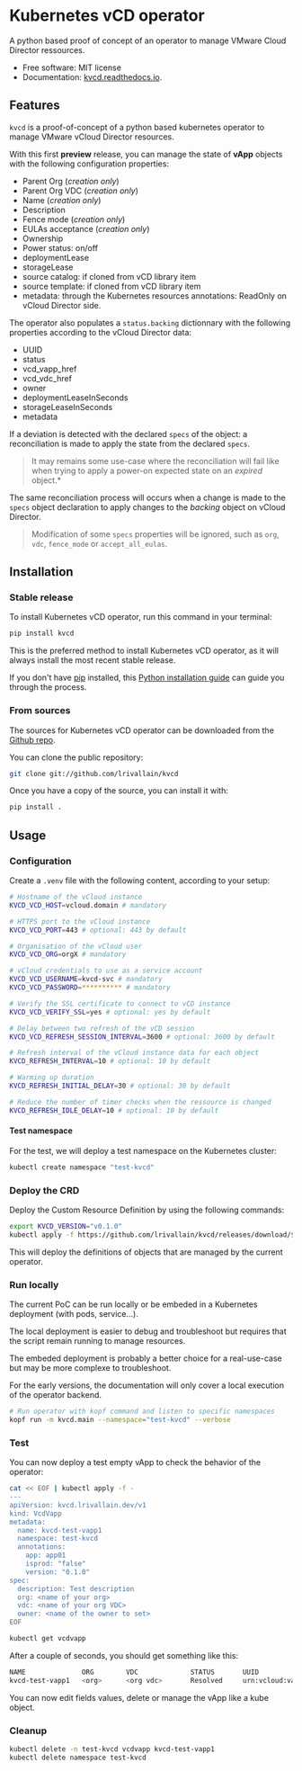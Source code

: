 # Kubernetes vCD operator

A python based proof of concept of an operator to manage VMware Cloud Director ressources.

* Free software: MIT license
* Documentation: [kvcd.readthedocs.io](https://kvcd.readthedocs.io).

## Features

`kvcd` is a proof-of-concept of a python based kubernetes operator to manage VMware vCloud Director resources.

With this first **preview** release, you can manage the state of **vApp** objects with the following configuration
properties:

* Parent Org (*creation only*)
* Parent Org VDC (*creation only*)
* Name (*creation only*)
* Description
* Fence mode (*creation only*)
* EULAs acceptance (*creation only*)
* Ownership
* Power status: on/off
* deploymentLease
* storageLease
* source catalog: if cloned from vCD library item
* source template: if cloned from vCD library item
* metadata: through the Kubernetes resources annotations: ReadOnly on vCloud Director side.

The operator also populates a `status.backing` dictionnary with the following properties according to the vCloud
Director data:

* UUID
* status
* vcd_vapp_href
* vcd_vdc_href
* owner
* deploymentLeaseInSeconds
* storageLeaseInSeconds
* metadata

If a deviation is detected with the declared `specs` of the object: a reconciliation is made to apply the state from
the declared `specs`.

> It may remains some use-case where the reconciliation will fail like when trying to apply a
power-on expected state on an *expired* object.*

The same reconciliation process will occurs when a change is made to the `specs` object declaration to apply changes
to the *backing* object on vCloud Director.

> Modification of some `specs` properties will be ignored, such as `org`, `vdc`, `fence_mode` or `accept_all_eulas`.

## Installation

### Stable release

To install Kubernetes vCD operator, run this command in your terminal:

```bash
pip install kvcd
```

This is the preferred method to install Kubernetes vCD operator, as it will always install the most recent stable release.

If you don't have [pip](https://pip.pypa.io) installed, this [Python installation guide](https://docs.python-guide.org/en/latest/starting/installation/) can guide you through the process.

### From sources

The sources for Kubernetes vCD operator can be downloaded from the [Github repo](https://github.com/lrivallain/kvcd).

You can clone the public repository:

```bash
git clone git://github.com/lrivallain/kvcd
```

Once you have a copy of the source, you can install it with:

```bash
pip install .
```

## Usage

### Configuration

Create a `.venv` file with the following content, according to your setup:

```bash
# Hostname of the vCloud instance
KVCD_VCD_HOST=vcloud.domain # mandatory

# HTTPS port to the vCloud instance
KVCD_VCD_PORT=443 # optional: 443 by default

# Organisation of the vCloud user
KVCD_VCD_ORG=orgX # mandatory

# vCloud credentials to use as a service account
KVCD_VCD_USERNAME=kvcd-svc # mandatory
KVCD_VCD_PASSWORD=********** # mandatory

# Verify the SSL certificate to connect to vCD instance
KVCD_VCD_VERIFY_SSL=yes # optional: yes by default

# Delay between two refresh of the vCD session
KVCD_VCD_REFRESH_SESSION_INTERVAL=3600 # optional: 3600 by default

# Refresh interval of the vCloud instance data for each object
KVCD_REFRESH_INTERVAL=10 # optional: 10 by default

# Warming up duration
KVCD_REFRESH_INITIAL_DELAY=30 # optional: 30 by default

# Reduce the number of timer checks when the ressource is changed
KVCD_REFRESH_IDLE_DELAY=10 # optional: 10 by default
```

#### Test namespace

For the test, we will deploy a test namespace on the Kubernetes cluster:

```bash
kubectl create namespace "test-kvcd"
```

### Deploy the CRD

Deploy the Custom Resource Definition by using the following commands:

```bash
export KVCD_VERSION="v0.1.0"
kubectl apply -f https://github.com/lrivallain/kvcd/releases/download/${KVCD_VERSION}/kvcd-crds.yaml
```

This will deploy the definitions of objects that are managed by the current operator.

### Run locally

The current PoC can be run locally or be embeded in a Kubernetes deployment (with pods, service...).

The local deployment is easier to debug and troubleshoot but requires that the script remain running to manage resources.

The embeded deployment is probably a better choice for a real-use-case but may be more complexe to troubleshoot.

For the early versions, the documentation will only cover a local execution of the operator backend.

```bash
# Run operator with kopf command and listen to specific namespaces
kopf run -m kvcd.main --namespace="test-kvcd" --verbose
```

### Test

You can now deploy a test empty vApp to check the behavior of the operator:

```bash
cat << EOF | kubectl apply -f -
---
apiVersion: kvcd.lrivallain.dev/v1
kind: VcdVapp
metadata:
  name: kvcd-test-vapp1
  namespace: test-kvcd
  annotations:
    app: app01
    isprod: "false"
    version: "0.1.0"
spec:
  description: Test description
  org: <name of your org>
  vdc: <name of your org VDC>
  owner: <name of the owner to set>
EOF

kubectl get vcdvapp
```

After a couple of seconds, you should get something like this:

```bash
NAME              ORG        VDC             STATUS       UUID
kvcd-test-vapp1   <org>      <org vdc>       Resolved     urn:vcloud:vapp:a2871e71-49ab-48a4-a6dc-4c11743b7ba7
```

You can now edit fields values, delete or manage the vApp like a kube object.

### Cleanup

```bash
kubectl delete -n test-kvcd vcdvapp kvcd-test-vapp1
kubectl delete namespace test-kvcd
```

